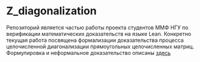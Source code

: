 # Z_diagonalization

Репозиторий является частью работы проекта студентов ММФ НГУ по верификации математических доказательств на языке Lean.
Конкретно текущая работа посвящена формализации доказательства процесса целочисленной диагонализации прямоугольных целочисленных матриц.
Формулировка и неформальное доказательство описаны [здесь](https://www.overleaf.com/read/rpndnwznsdbx)
